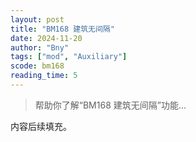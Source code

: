 ```yaml
---
layout: post
title: "BM168 建筑无间隔"
date: 2024-11-20
author: "Bny"
tags: ["mod", "Auxiliary"]
scode: bm168
reading_time: 5
---
```


> 帮助你了解“BM168 建筑无间隔”功能...

内容后续填充。
